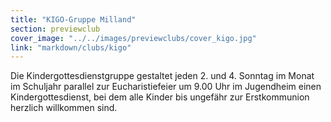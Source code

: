 ```yaml
---
title: "KIGO-Gruppe Milland"
section: previewclub
cover_image: "../../images/previewclubs/cover_kigo.jpg"
link: "markdown/clubs/kigo"
---
```

Die Kindergottesdienstgruppe gestaltet jeden 2. und 4. Sonntag im Monat im Schuljahr parallel zur Eucharistiefeier um 9.00 Uhr im Jugendheim einen Kindergottesdienst, bei dem alle Kinder bis ungefähr zur Erstkommunion herzlich willkommen sind.